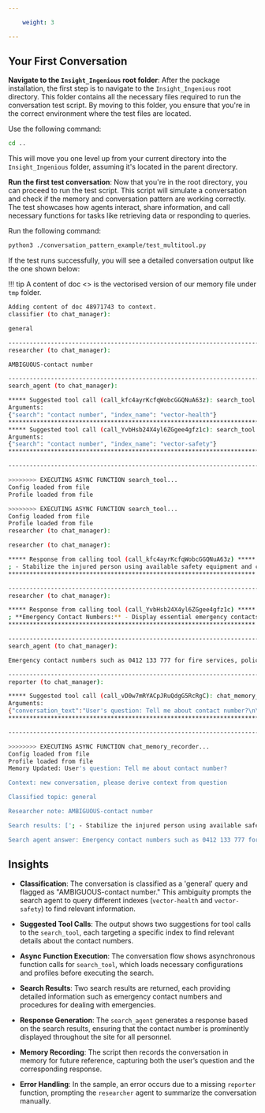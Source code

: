 ```yaml
---

    weight: 3

---
```



## Your First Conversation

**Navigate to the `Insight_Ingenious` root folder**:
   After the package installation, the first step is to navigate to the `Insight_Ingenious` root directory. This folder contains all the necessary files required to run the conversation test script. By moving to this folder, you ensure that you're in the correct environment where the test files are located.

   Use the following command:

   ```bash
   cd ..
   ```

   This will move you one level up from your current directory into the `Insight_Ingenious` folder, assuming it's located in the parent directory.


**Run the first test conversation**:
   Now that you're in the root directory, you can proceed to run the test script. This script will simulate a conversation and check if the memory and conversation pattern are working correctly. The test showcases how agents interact, share information, and call necessary functions for tasks like retrieving data or responding to queries.

   Run the following command:

   ```bash
   python3 ./conversation_pattern_example/test_multitool.py
   ```

   If the test runs successfully, you will see a detailed conversation output like the one shown below:

!!! tip
      A content of doc <> is the vectorised version of our memory file under `tmp` folder. 

   ```bash
   Adding content of doc 48971743 to context.
   classifier (to chat_manager):

   general

   --------------------------------------------------------------------------------
   researcher (to chat_manager):

   AMBIGUOUS-contact number

   --------------------------------------------------------------------------------
   search_agent (to chat_manager):

   ***** Suggested tool call (call_kfc4ayrKcfqWobcGGQNuA63z): search_tool *****
   Arguments: 
   {"search": "contact number", "index_name": "vector-health"}
   ****************************************************************************
   ***** Suggested tool call (call_YvbHsb24X4yl6ZGgee4gfz1c): search_tool *****
   Arguments: 
   {"search": "contact number", "index_name": "vector-safety"}
   ****************************************************************************

   --------------------------------------------------------------------------------

   >>>>>>>> EXECUTING ASYNC FUNCTION search_tool...
   Config loaded from file
   Profile loaded from file

   >>>>>>>> EXECUTING ASYNC FUNCTION search_tool...
   Config loaded from file
   Profile loaded from file
   researcher (to chat_manager):

   researcher (to chat_manager):

   ***** Response from calling tool (call_kfc4ayrKcfqWobcGGQNuA63z) *****
   ; - Stabilize the injured person using available safety equipment and contact emergency services if necessary 3 **Heat Stress and Hydration:** - Encourage regular hydration breaks, especially in high temperatures - Provide shaded areas or cooling stations and educate personnel on the symptoms of heat stress, dehydration, and how to respond 4...
   **********************************************************************

   --------------------------------------------------------------------------------
   researcher (to chat_manager):

   ***** Response from calling tool (call_YvbHsb24X4yl6ZGgee4gfz1c) *****
   ; **Emergency Contact Numbers:** - Display essential emergency contacts (e.g., 0412 133 777) for fire services, police, ambulance, and utilities prominently throughout the site - Ensure all personnel have ready access to these numbers via their phones or radios --- ### **Evacuation Procedures:** 1 **Evacuation Plan:** - Cle...
   **********************************************************************

   --------------------------------------------------------------------------------
   search_agent (to chat_manager):

   Emergency contact numbers such as 0412 133 777 for fire services, police, ambulance, and utilities should be prominently displayed throughout the site. Ensure all personnel have ready access to these numbers via their phones or radios.

   --------------------------------------------------------------------------------
   reporter (to chat_manager):

   ***** Suggested tool call (call_vD0w7mRYACpJRuQdgG5RcRgC): chat_memory_recorder *****
   Arguments: 
   {"conversation_text":"User's question: Tell me about contact number?\n\nContext: new conversation, please derive context from question\n\nClassified topic: general\n\nResearcher note: AMBIGUOUS-contact number\n\nSearch results: ['; - Stabilize the injured person using available safety equipment and contact emergency services if necessary 3 **Heat Stress and Hydration:** - Encourage regular hydration breaks, especially in high temperatures - Provide shaded areas or cooling stations and educate personnel on the symptoms of heat stress, dehydration, and how to respond 4...', '; **Emergency Contact Numbers:** - Display essential emergency contacts (e.g., 0412 133 777) for fire services, police, ambulance, and utilities prominently throughout the site - Ensure all personnel have ready access to these numbers via their phones or radios --- ### **Evacuation Procedures:** 1 **Evacuation Plan:** - Cle...']\n\nSearch agent answer: Emergency contact numbers such as 0412 133 777 for fire services, police, ambulance, and utilities should be prominently displayed throughout the site. Ensure all personnel have ready access to these numbers via their phones or radios.","last_response":"Emergency contact numbers such as 0412 133 777 for fire services, police, ambulance, and utilities should be prominently displayed throughout the site. Ensure all personnel have ready access to these numbers via their phones or radios."}
   *************************************************************************************

   --------------------------------------------------------------------------------

   >>>>>>>> EXECUTING ASYNC FUNCTION chat_memory_recorder...
   Config loaded from file
   Profile loaded from file
   Memory Updated: User's question: Tell me about contact number?

   Context: new conversation, please derive context from question

   Classified topic: general

   Researcher note: AMBIGUOUS-contact number

   Search results: ['; - Stabilize the injured person using available safety equipment and contact emergency services if necessary 3 **Heat Stress and Hydration:** - Encourage regular hydration breaks, especially in high temperatures - Provide shaded areas or cooling stations and educate personnel on the symptoms of heat stress, dehydration, and how to respond 4...', '; **Emergency Contact Numbers:** - Display essential emergency contacts (e.g., 0412 133 777) for fire services, police, ambulance, and utilities prominently throughout the site - Ensure all personnel have ready access to these numbers via their phones or radios.']

   Search agent answer: Emergency contact numbers such as 0412 133 777 for fire services, police, ambulance, and utilities should be prominently displayed throughout the site. Ensure all personnel have ready access to these numbers via their phones or radios.
   ```

## Insights

  
- **Classification**: The conversation is classified as a 'general' query and flagged as "AMBIGUOUS-contact number." This ambiguity prompts the search agent to query different indexes (`vector-health` and `vector-safety`) to find relevant information.

- **Suggested Tool Calls**: The output shows two suggestions for tool calls to the `search_tool`, each targeting a specific index to find relevant details about the contact numbers.

- **Async Function Execution**: The conversation flow shows asynchronous function calls for `search_tool`, which loads necessary configurations and profiles before executing the search.

- **Search Results**: Two search results are returned, each providing detailed information such as emergency contact numbers and procedures for dealing with emergencies.

- **Response Generation**: The `search_agent` generates a response based on the search results, ensuring that the contact number is prominently displayed throughout the site for all personnel.

- **Memory Recording**: The script then records the conversation in memory for future reference, capturing both the user’s question and the corresponding response.

- **Error Handling**: In the sample, an error occurs due to a missing `reporter` function, prompting the `researcher` agent to summarize the conversation manually.

